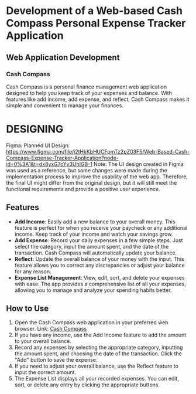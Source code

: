 # Development of a Web-based Cash Compass Personal Expense Tracker Application
## Web Application Development

### Cash Compass
Cash Compass is a personal finance management web application designed to help you keep track of your expenses and balance. With features like add income, add expense, and reflect, Cash Compass makes it simple and convenient to manage your finances.

# DESIGNING
Figma: Planned UI Design: https://www.figma.com/file/j2tHkKbHUCFpmTz2pZ03F5/Web-Based-Cash-Compass-Expense-Tracker-Application?node-id=0%3A1&t=dx8yxG7oYv3UhIGB-1
Note: The UI design created in Figma was used as a reference, but some changes were made during the implementation process to improve the usability of the web app. Therefore, the final UI might differ from the original design, but it will still meet the functional requirements and provide a positive user experience.

## Features
- **Add Income**: Easily add a new balance to your overall money. This feature is perfect for when you receive your paycheck or any additional income. Keep track of your income and watch your savings grow.
- **Add Expense**: Record your daily expenses in a few simple steps. Just select the category, input the amount spent, and the date of the transaction. Cash Compass will automatically update your balance.
- **Reflect**: Update the overall balance of your money with the input. This feature allows you to correct any discrepancies or adjust your balance for any reason.
- **Expense List Management**: View, edit, sort, and delete your expenses with ease. The app provides a comprehensive list of all your expenses, allowing you to manage and analyze your spending habits better.

## How to Use
1. Open the Cash Compass web application in your preferred web browser. Link: [Cash Compass](https://cash-compass-expense-tracker-application.vercel.app/)
2. If you have any income, use the Add Income feature to add the amount to your overall balance.
3. Record any expenses by selecting the appropriate category, inputting the amount spent, and choosing the date of the transaction. Click the "Add" button to save the expense.
4. If you need to adjust your overall balance, use the Reflect feature to input the correct amount.
5. The Expense List displays all your recorded expenses. You can edit, sort, or delete any entry by clicking the appropriate buttons.
